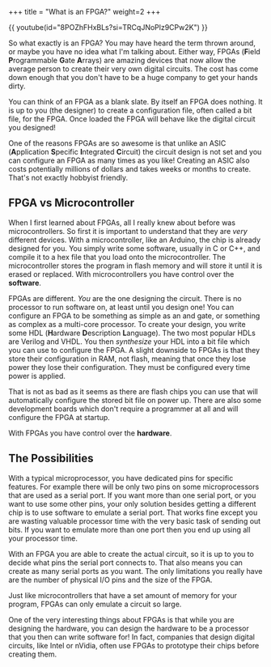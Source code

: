 +++
title = "What is an FPGA?"
weight=2
+++

{{ youtube(id="8POZhFHxBLs?si=TRCqJNoPlz9CPw2K") }}

So what exactly is an FPGA? You may have heard the term thrown around, or maybe you have no idea what I'm talking about. Either way, FPGAs (**F**ield **P**rogrammable **G**ate **A**rrays) are amazing devices that now allow the average person to create their very own digital circuits. The cost has come down enough that you don't have to be a huge company to get your hands dirty.

You can think of an FPGA as a blank slate. By itself an FPGA does nothing. It is up to you (the designer) to create a configuration file, often called a bit file, for the FPGA. Once loaded the FPGA will behave like the digital circuit you designed!

One of the reasons FPGAs are so awesome is that unlike an ASIC (**A**pplication **S**pecific **I**ntegrated **C**ircuit) the circuit design is not set and you can configure an FPGA as many times as you like! Creating an ASIC also costs potentially millions of dollars and takes weeks or months to create. That's not exactly hobbyist friendly.

## FPGA vs Microcontroller

When I first learned about FPGAs, all I really knew about before was microcontrollers. So first it is important to understand that they are _very_ different devices. With a microcontroller, like an Arduino, the chip is already designed for you. You simply write some software, usually in C or C++, and compile it to a hex file that you load onto the microcontroller. The microcontroller stores the program in flash memory and will store it until it is erased or replaced. With microcontrollers you have control over the **software**.

FPGAs are different. _You_ are the one designing the circuit. There is no processor to run software on, at least until you design one! You can configure an FPGA to be something as simple as an and gate, or something as complex as a multi-core processor. To create your design, you write some HDL (**H**ardware **D**escription **L**anguage). The two most popular HDLs are Verilog and VHDL. You then _synthesize_ your HDL into a bit file which you can use to configure the FPGA. A slight downside to FPGAs is that they store their configuration in RAM, not flash, meaning that once they lose power they lose their configuration. They must be configured every time power is applied.

That is not as bad as it seems as there are flash chips you can use that will automatically configure the stored bit file on power up. There are also some development boards which don't require a programmer at all and will configure the FPGA at startup.

With FPGAs you have control over the **hardware**.

## The Possibilities

With a typical microprocessor, you have dedicated pins for specific features. For example there will be only two pins on some microprocessors that are used as a serial port. If you want more than one serial port, or you want to use some other pins, your only solution besides getting a different chip is to use software to emulate a serial port. That works fine except you are wasting valuable processor time with the very basic task of sending out bits. If you want to emulate more than one port then you end up using all your processor time.

With an FPGA you are able to create the actual circuit, so it is up to you to decide what pins the serial port connects to. That also means you can create as many serial ports as you want. The only limitations you really have are the number of physical I/O pins and the size of the FPGA.

Just like microcontrollers that have a set amount of memory for your program, FPGAs can only emulate a circuit so large.

One of the very interesting things about FPGAs is that while you are designing the hardware, you can design the hardware to be a processor that you then can write software for! In fact, companies that design digital circuits, like Intel or nVidia, often use FPGAs to prototype their chips before creating them.